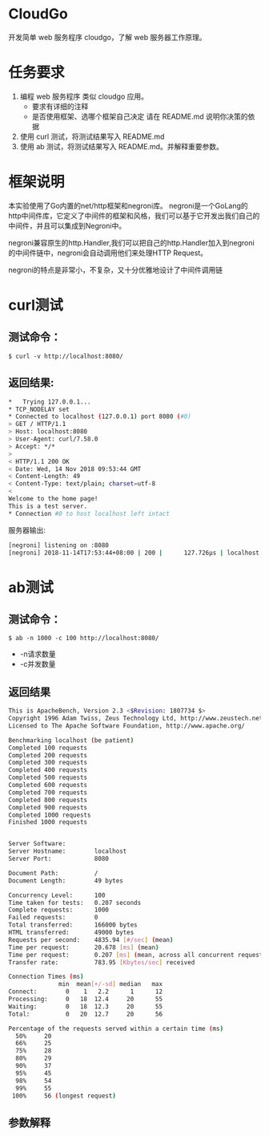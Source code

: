 # CloudGo
开发简单 web 服务程序 cloudgo，了解 web 服务器工作原理。

# 任务要求
1. 编程 web 服务程序 类似 cloudgo 应用。
    - 要求有详细的注释
    - 是否使用框架、选哪个框架自己决定 请在 README.md 说明你决策的依据
2. 使用 curl 测试，将测试结果写入 README.md
3. 使用 ab 测试，将测试结果写入 README.md。并解释重要参数。

# 框架说明
本实验使用了Go内置的net/http框架和negroni库。
negroni是一个GoLang的http中间件库，它定义了中间件的框架和风格，我们可以基于它开发出我们自己的中间件，并且可以集成到Negroni中。

negroni兼容原生的http.Handler,我们可以把自己的http.Handler加入到negroni的中间件链中，negroni会自动调用他们来处理HTTP Request。

negroni的特点是非常小，不复杂，又十分优雅地设计了中间件调用链

# curl测试

## 测试命令：
`$ curl -v http://localhost:8080/`

## 返回结果:
```bash
*   Trying 127.0.0.1...
* TCP_NODELAY set
* Connected to localhost (127.0.0.1) port 8080 (#0)
> GET / HTTP/1.1
> Host: localhost:8080
> User-Agent: curl/7.58.0
> Accept: */*
> 
< HTTP/1.1 200 OK
< Date: Wed, 14 Nov 2018 09:53:44 GMT
< Content-Length: 49
< Content-Type: text/plain; charset=utf-8
< 
Welcome to the home page!
This is a test server.
* Connection #0 to host localhost left intact

```

服务器输出:
```bash
[negroni] listening on :8080
[negroni] 2018-11-14T17:53:44+08:00 | 200 |      127.726µs | localhost:8080 | GET /
```
# ab测试

## 测试命令：
`$ ab -n 1000 -c 100 http://localhost:8080/`
- -n请求数量
- -c并发数量

## 返回结果
```bash
This is ApacheBench, Version 2.3 <$Revision: 1807734 $>
Copyright 1996 Adam Twiss, Zeus Technology Ltd, http://www.zeustech.net/
Licensed to The Apache Software Foundation, http://www.apache.org/

Benchmarking localhost (be patient)
Completed 100 requests
Completed 200 requests
Completed 300 requests
Completed 400 requests
Completed 500 requests
Completed 600 requests
Completed 700 requests
Completed 800 requests
Completed 900 requests
Completed 1000 requests
Finished 1000 requests


Server Software:        
Server Hostname:        localhost
Server Port:            8080

Document Path:          /
Document Length:        49 bytes

Concurrency Level:      100
Time taken for tests:   0.207 seconds
Complete requests:      1000
Failed requests:        0
Total transferred:      166000 bytes
HTML transferred:       49000 bytes
Requests per second:    4835.94 [#/sec] (mean)
Time per request:       20.678 [ms] (mean)
Time per request:       0.207 [ms] (mean, across all concurrent requests)
Transfer rate:          783.95 [Kbytes/sec] received

Connection Times (ms)
              min  mean[+/-sd] median   max
Connect:        0    1   2.2      1      12
Processing:     0   18  12.4     20      55
Waiting:        0   18  12.3     20      55
Total:          0   20  12.7     20      56

Percentage of the requests served within a certain time (ms)
  50%     20
  66%     25
  75%     28
  80%     29
  90%     37
  95%     45
  98%     54
  99%     55
 100%     56 (longest request)

```

## 参数解释
